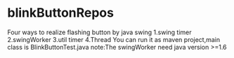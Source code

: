 # blinkButtonRepos
Four ways to realize flashing button by java swing
1.swing timer 2.swingWorker 3.util timer 4.Thread
You can run it as maven project,main class is BlinkButtonTest.java
note:The swingWorker need java version >=1.6

